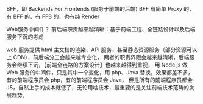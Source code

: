 BFF，即 Backends For Frontends (服务于前端的后端)
BFF
有简单 Proxy 的，有 BFF 的，有 FFB 的，也有纯 Render



Web服务中间件？
前后端职责越来越清晰：基于前端工程、全链路设计以及后端服务下沉的考虑


web 服务提供 html 主文档的渲染、API 服务、甚至静态资源服务（部分资源可以上 CDN），前后端分工会越来越专业化，
两者的职责界限会越来越清晰，后端服务会继续下沉，【前端全链路的方案设计】也越来越得到重视，
用 Node.js 做 Web 服务的中间件，只是其中一个变化，用 php、Java 替换，效果都差不多，有的前端程序员会 php，有的前端程序员会 Java，
但是所有的前端程序员都会 JS，自然上手的成本就低了，无论用啥技术，最重要的是关注前端技术范畴的发展趋势。


